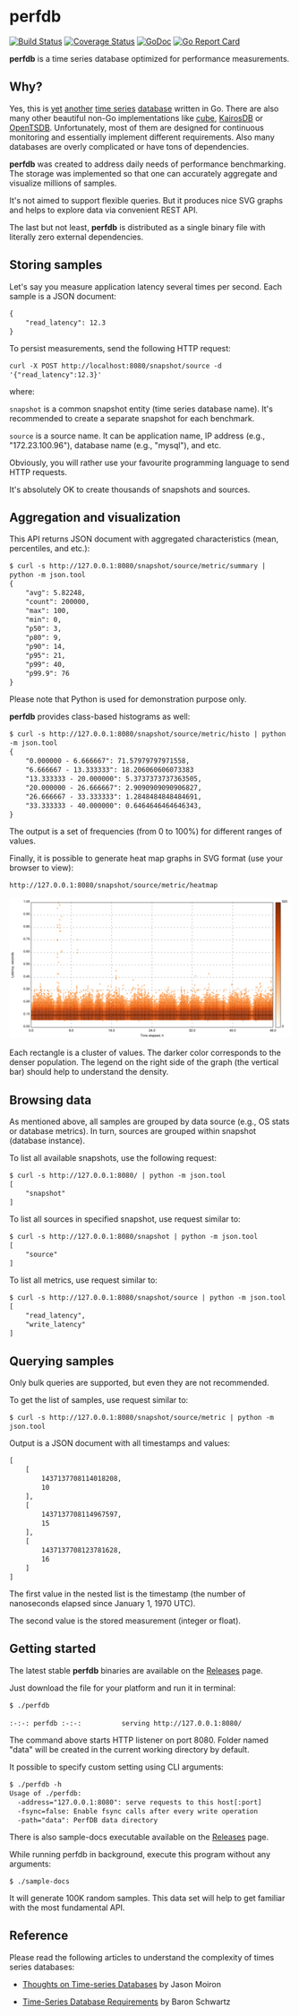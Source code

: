 perfdb
==========

[![Build Status](https://travis-ci.org/pavel-paulau/perfdb.svg?branch=master)](https://travis-ci.org/pavel-paulau/perfdb) [![Coverage Status](https://img.shields.io/coveralls/pavel-paulau/perfdb.svg)](https://coveralls.io/r/pavel-paulau/perfdb) [![GoDoc](https://godoc.org/github.com/pavel-paulau/perfdb?status.svg)](https://godoc.org/github.com/pavel-paulau/perfdb)
[![Go Report Card](https://goreportcard.com/badge/github.com/pavel-paulau/perfdb)](https://goreportcard.com/report/github.com/pavel-paulau/perfdb)

**perfdb** is a time series database optimized for performance measurements.

Why?
----

Yes, this is [yet](https://github.com/dustin/seriesly) [another](http://influxdb.com/) [time series](https://github.com/prometheus/prometheus) [database](https://github.com/Preetam/catena) written in Go.
There are also many other beautiful non-Go implementations like [cube](https://github.com/square/cube), [KairosDB](https://github.com/kairosdb/kairosdb) or [OpenTSDB](http://opentsdb.net/).
Unfortunately, most of them are designed for continuous monitoring and essentially implement different requirements.
Also many databases are overly complicated or have tons of dependencies.

**perfdb** was created to address daily needs of performance benchmarking.
The storage was implemented so that one can accurately aggregate and visualize millions of samples.

It's not aimed to support flexible queries. But it produces nice SVG graphs and helps to explore data via convenient REST API.

The last but not least, **perfdb** is distributed as a single binary file with literally zero external dependencies.

Storing samples
---------------

Let's say you measure application latency several times per second.
Each sample is a JSON document:

	{
		"read_latency": 12.3
	}

To persist measurements, send the following HTTP request:

	curl -X POST http://localhost:8080/snapshot/source -d '{"read_latency":12.3}'

where:

  `snapshot` is a common snapshot entity (time series database name). It's recommended to create a separate snapshot for each benchmark.

  `source` is a source name. It can be application name, IP address (e.g., "172.23.100.96"), database name (e.g., "mysql"), and etc.

Obviously, you will rather use your favourite programming language to send HTTP requests.

It's absolutely OK to create thousands of snapshots and sources.

Aggregation and visualization
-----------------------------

This API returns JSON document with aggregated characteristics (mean, percentiles, and etc.):

	$ curl -s http://127.0.0.1:8080/snapshot/source/metric/summary | python -m json.tool
	{
		"avg": 5.82248,
		"count": 200000,
		"max": 100,
		"min": 0,
		"p50": 3,
		"p80": 9,
		"p90": 14,
		"p95": 21,
		"p99": 40,
		"p99.9": 76
	}

Please note that Python is used for demonstration purpose only.

**perfdb** provides class-based histograms as well:

	$ curl -s http://127.0.0.1:8080/snapshot/source/metric/histo | python -m json.tool
	{
		"0.000000 - 6.666667": 71.57979797971558,
		"6.666667 - 13.333333": 18.206060606073383
		"13.333333 - 20.000000": 5.3737373737363505,
		"20.000000 - 26.666667": 2.9090909090906827,
		"26.666667 - 33.333333": 1.2848484848484691,
		"33.333333 - 40.000000": 0.6464646464646343,
	}

The output is a set of frequencies (from 0 to 100%) for different ranges of values.

Finally, it is possible to generate heat map graphs in SVG format (use your browser to view):

	http://127.0.0.1:8080/snapshot/source/metric/heatmap

![](docs/heatmap.png)

Each rectangle is a cluster of values. The darker color corresponds to the denser population. 
The legend on the right side of the graph (the vertical bar) should help to understand the density.

Browsing data
-------------

As mentioned above, all samples are grouped by data source (e.g., OS stats or database metrics).
In turn, sources are grouped within snapshot (database instance).

To list all available snapshots, use the following request:

	$ curl -s http://127.0.0.1:8080/ | python -m json.tool
	[
		"snapshot"
	]

To list all sources in specified snapshot, use request similar to:

	$ curl -s http://127.0.0.1:8080/snapshot | python -m json.tool
	[
		"source"
	]

To list all metrics, use request similar to:

	$ curl -s http://127.0.0.1:8080/snapshot/source | python -m json.tool
	[
		"read_latency",
		"write_latency"
	]

Querying samples
----------------

Only bulk queries are supported, but even they are not recommended.

To get the list of samples, use request similar to:

	$ curl -s http://127.0.0.1:8080/snapshot/source/metric | python -m json.tool

Output is a JSON document with all timestamps and values:

	[
		[
			1437137708114018208,
			10
		],
		[
			1437137708114967597,
			15
		],
		[
			1437137708123781628,
			16
		]
	]

The first value in the nested list is the timestamp (the number of nanoseconds elapsed since January 1, 1970 UTC).

The second value is the stored measurement (integer or float).

Getting started
---------------

The latest stable **perfdb** binaries are available on the [Releases](https://github.com/pavel-paulau/perfdb/releases) page.

Just download the file for your platform and run it in terminal: 

	$ ./perfdb 

	:-:-: perfdb :-:-:			serving http://127.0.0.1:8080/

The command above starts HTTP listener on port 8080.
Folder named "data" will be created in the current working directory by default.

It possible to specify custom setting using CLI arguments:

	$ ./perfdb -h
	Usage of ./perfdb:
	  -address="127.0.0.1:8080": serve requests to this host[:port]
	  -fsync=false: Enable fsync calls after every write operation
	  -path="data": PerfDB data directory

There is also sample-docs executable available on the [Releases](https://github.com/pavel-paulau/perfdb/releases) page.

While running perfdb in background, execute this program without any arguments:

	$ ./sample-docs

It will generate 100K random samples. This data set will help to get familiar with the most fundamental API.

Reference
---------

Please read the following articles to understand the complexity of times series databases:

- [Thoughts on Time-series Databases](http://jmoiron.net/blog/thoughts-on-timeseries-databases/) by Jason Moiron

- [Time-Series Database Requirements](http://www.xaprb.com/blog/2014/06/08/time-series-database-requirements/) by Baron Schwartz
